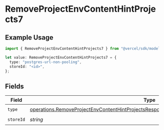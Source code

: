 # RemoveProjectEnvContentHintProjects7

## Example Usage

```typescript
import { RemoveProjectEnvContentHintProjects7 } from "@vercel/sdk/models/operations/removeprojectenv.js";

let value: RemoveProjectEnvContentHintProjects7 = {
  type: "postgres-url-non-pooling",
  storeId: "<id>",
};
```

## Fields

| Field                                                                                                                                                                                                    | Type                                                                                                                                                                                                     | Required                                                                                                                                                                                                 | Description                                                                                                                                                                                              |
| -------------------------------------------------------------------------------------------------------------------------------------------------------------------------------------------------------- | -------------------------------------------------------------------------------------------------------------------------------------------------------------------------------------------------------- | -------------------------------------------------------------------------------------------------------------------------------------------------------------------------------------------------------- | -------------------------------------------------------------------------------------------------------------------------------------------------------------------------------------------------------- |
| `type`                                                                                                                                                                                                   | [operations.RemoveProjectEnvContentHintProjectsResponse200ApplicationJSONResponseBody27Type](../../models/operations/removeprojectenvcontenthintprojectsresponse200applicationjsonresponsebody27type.md) | :heavy_check_mark:                                                                                                                                                                                       | N/A                                                                                                                                                                                                      |
| `storeId`                                                                                                                                                                                                | *string*                                                                                                                                                                                                 | :heavy_check_mark:                                                                                                                                                                                       | N/A                                                                                                                                                                                                      |